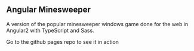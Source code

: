 ## Angular Minesweeper

A version of the popular minesweeper windows game done for the web in Angular2 with TypeScript and Sass.

Go to the github pages repo to see it in action


